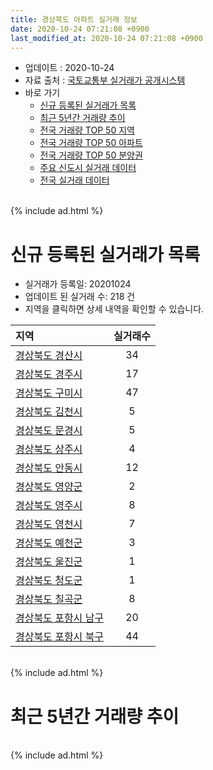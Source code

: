 ```yaml
---
title: 경상북도 아파트 실거래 정보
date: 2020-10-24 07:21:08 +0900
last_modified_at: 2020-10-24 07:21:08 +0900
---
```


* 업데이트 : 2020-10-24
* 자료 출처 : [국토교통부 실거래가 공개시스템](http://rt.molit.go.kr)
* 바로 가기
    * [신규 등록된 실거래가 목록](#신규-등록된-실거래가-목록)
    * [최근 5년간 거래량 추이](#최근-5년간-거래량-추이)
    * [전국 거래량 TOP 50 지역](https://inasie.github.io/apt-trade-info/최근-3개월-전국에서-가장-거래가-많이-발생한-지역)
    * [전국 거래량 TOP 50 아파트](https://inasie.github.io/apt-trade-info/최근-3개월-전국에서-가장-거래가-많이-발생한-아파트)
    * [전국 거래량 TOP 50 분양권](https://inasie.github.io/apt-trade-info/최근-3개월-전국에서-가장-거래가-많이-발생한-분양권)
    * [주요 신도시 실거래 데이터](https://inasie.github.io/apt-trade-info/주요-신도시)
    * [전국 실거래 데이터](https://inasie.github.io/apt-trade-info/전국)

<br>
{% include ad.html %}
<br>

# 신규 등록된 실거래가 목록
* 실거래가 등록일: 20201024
* 업데이트 된 실거래 수: 218 건
* 지역을 클릭하면 상세 내역을 확인할 수 있습니다.


|지역|실거래수|
|:---|:---:|
|[경상북도 경산시](https://inasie.github.io/apt-trade-info/경상북도-경산시)|34|
|[경상북도 경주시](https://inasie.github.io/apt-trade-info/경상북도-경주시)|17|
|[경상북도 구미시](https://inasie.github.io/apt-trade-info/경상북도-구미시)|47|
|[경상북도 김천시](https://inasie.github.io/apt-trade-info/경상북도-김천시)|5|
|[경상북도 문경시](https://inasie.github.io/apt-trade-info/경상북도-문경시)|5|
|[경상북도 상주시](https://inasie.github.io/apt-trade-info/경상북도-상주시)|4|
|[경상북도 안동시](https://inasie.github.io/apt-trade-info/경상북도-안동시)|12|
|[경상북도 영양군](https://inasie.github.io/apt-trade-info/경상북도-영양군)|2|
|[경상북도 영주시](https://inasie.github.io/apt-trade-info/경상북도-영주시)|8|
|[경상북도 영천시](https://inasie.github.io/apt-trade-info/경상북도-영천시)|7|
|[경상북도 예천군](https://inasie.github.io/apt-trade-info/경상북도-예천군)|3|
|[경상북도 울진군](https://inasie.github.io/apt-trade-info/경상북도-울진군)|1|
|[경상북도 청도군](https://inasie.github.io/apt-trade-info/경상북도-청도군)|1|
|[경상북도 칠곡군](https://inasie.github.io/apt-trade-info/경상북도-칠곡군)|8|
|[경상북도 포항시 남구](https://inasie.github.io/apt-trade-info/경상북도-포항시-남구)|20|
|[경상북도 포항시 북구](https://inasie.github.io/apt-trade-info/경상북도-포항시-북구)|44|


<br>
{% include ad.html %}
<br>

# 최근 5년간 거래량 추이


<div style="width:100%;">
    <canvas id="deal_progress" height="200"></canvas>
</div>

<script>
new Chart(document.getElementById("deal_progress"), {
    type: 'line',
    data: {
        labels: ['201510','201511','201512','201601','201602','201603','201604','201605','201606','201607','201608','201609','201610','201611','201612','201701','201702','201703','201704','201705','201706','201707','201708','201709','201710','201711','201712','201801','201802','201803','201804','201805','201806','201807','201808','201809','201810','201811','201812','201901','201902','201903','201904','201905','201906','201907','201908','201909','201910','201911','201912','202001','202002','202003','202004','202005','202006','202007','202008','202009','202010'],
        datasets: [{
            label: '매매',
            pointRadius: 1,
            data: [2218, 1651, 1424, 1355, 1412, 1885, 1603, 1458, 1648, 1595, 1701, 1508, 1884, 1669, 1527, 1278, 1742, 1841, 1526, 1663, 1871, 1796, 1883, 1888, 1614, 1666, 1508, 2194, 1990, 2521, 1849, 1883, 1960, 1675, 1841, 1728, 2162, 1736, 1644, 1821, 1763, 2030, 2035, 1937, 1902, 2028, 1883, 2079, 2828, 2852, 2805, 2573, 3073, 2178, 2394, 3972, 4560, 3597, 2683, 3023, 1449],
            borderColor: "rgba(255, 201, 14, 1)",
            backgroundColor: "rgba(255, 201, 14, 0.5)",
            fill: false,
            lineTension: 0
        },{
            label: '전월세',
            pointRadius: 1,
            data: [1257, 1117, 1310, 1622, 1749, 1579, 1332, 1314, 1293, 1186, 1200, 1025, 1286, 1229, 1325, 1449, 1835, 1430, 1262, 1225, 1398, 1462, 1599, 1527, 1298, 1474, 1553, 1967, 1803, 1886, 1556, 1535, 1439, 1423, 1422, 1254, 1573, 1356, 1580, 2060, 1986, 1806, 1586, 1840, 1607, 1668, 1648, 1758, 1849, 1639, 1734, 1914, 2308, 1507, 1665, 1754, 1780, 1798, 1637, 1321, 593],
            borderColor: "rgba(0, 141, 185, 1)",
            backgroundColor: "rgba(0, 141, 185, 0.5)",
            fill: false,
            lineTension: 0
        }
        ]
    },
    options: {
        responsive: true,
        title: {
            display: false
        },
        tooltips: {
            mode: 'index',
            intersect: false
        },
        hover: {
            mode: 'nearest',
            intersect: true
        },
        scales: {
            xAxes: [{
                display: true,
                scaleLabel: {
                    display: true,
                    labelString: '년/월'
                }
            }],
            yAxes: [{
                display: true,
                ticks: {
                    suggestedMin: 0,
                },
                scaleLabel: {
                    display: true,
                    labelString: '실거래 수'
                }
            }]
        }
    }
});

</script>


<br>
{% include ad.html %}
<br>

